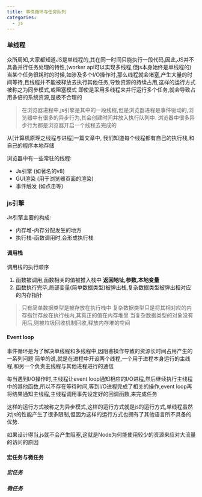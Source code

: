 ```yaml
---
title: 事件循环与任务队列
categories: 
  - js
---
```


### 单线程

众所周知,大家都知道JS是单线程的,其在同一时间只能执行一段代码,因此,JS并不具备并行任务处理的特性,(worker api可以实现多线程,但js本身始终是单线程的)
当某个任务很耗时的时候,如涉及多个I/O操作时,那么线程就会堵塞,产生大量的时间等待,且线程并不能被释放去执行其他任务,导致资源的持续占用,这样的运行方式被称之为同步模式,或阻塞模式
即使是采用多线程来并行运行多个任务,就会导致占用多倍的系统资源,是极不合理的
> 在浏览器进程中,js引擎是其中的一段线程,但是浏览器进程是事件驱动的,浏览器中有很多的异步行为,其会创建时间并放入执行队列中. 
> 浏览器中很多异步行为都是浏览器开启一个线程去完成的

从[计算机原理之线程与进程]一篇文章中, 我们知道每个线程都有自己的执行栈,和自己的程序本地存储

浏览器中有一些常驻的线程:
* Js引擎 (如著名的v8)
* GUI渲染 (用于浏览器页面的渲染)
* 事件触发 (如点击等)

### js引擎

Js引擎主要的构成:
* 内存堆-内存分配发生的地方
* 执行栈-函数调用时,会形成执行栈

#### 调用栈

调用栈的执行顺序
1. 函数被调用,函数相关的值被推入栈中 **返回地址,参数,本地变量**
2. 函数执行完毕,局部变量(简单数据类型)被弹出栈,复杂数据类型被弹出相对应的内存指针
> 只有简单数据类型是被存放在执行栈中
> 复杂数据类型只是将其相对应的内存指针存放在执行栈内,其真正的值在内存堆里
> 当复杂数据类型的对象没有用后,则被垃圾回收机制回收,释放内存堆的空间


#### Event loop
事件循环是为了解决单线程和多线程中,因阻塞操作导致的资源长时间占用产生的一系列问题
简单的说,就是在进程中开设两个线程,一个用于进程本身运行的主线程,和另一个负责主线程与其他进程进行的通信

每当遇到I/O操作时,主线程让event loop通知相应的I/O进程,然后继续执行主线程中的其他函数,所以不存在等待时间,等到I/O进程完成了相关的操作,event loop再将结果通知主线程,主线程调用事先设定好的回调函数,来完成任务

这样的运行方式被称之为异步模式,这样的运行方式就是js的运行方式,单线程虽然对js的性能产生了很多限制,但因为这样的运行方式也拥有了其他语言所不具备的优势.

如果设计得当,js就不会产生阻塞,这就是Node为何能使用较少的资源来应对大流量的访问的原因


#### 宏任务与微任务

##### 宏任务

##### 微任务